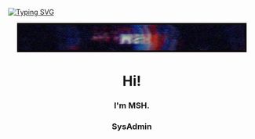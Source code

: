 [![Typing SVG](https://readme-typing-svg.demolab.com/?lines=First+line+of+text;Second+line+of+text)](https://git.io/typing-svg)
<p align="center">
<img src="https://github.com/msh-8/msh-8/blob/main/images/msh-8_banner_arc.gif"></p>
<!--![Anurag's GitHub stats](https://github-readme-stats.vercel.app/api?username=msh-8&show_icons=true&bg_color=00000000) -->
<h1 align="center"> Hi! </h1>
<h3 align="center"> I'm MSH.</h3>
<h3 align="center"> SysAdmin</h3>




<!--
**msh-8/msh-8** is a ✨ _special_ ✨ repository because its `README.md` (this file) appears on your GitHub profile.
Here are some ideas to get you started:

- 🔭 I’m currently working on ...
- 🌱 I’m currently learning ...
- 👯 I’m looking to collaborate on ...
- 🤔 I’m looking for help with ...
- 💬 Ask me about ...
- 📫 How to reach me: ...
- 😄 Pronouns: ...
- ⚡ Fun fact: ...
-->

